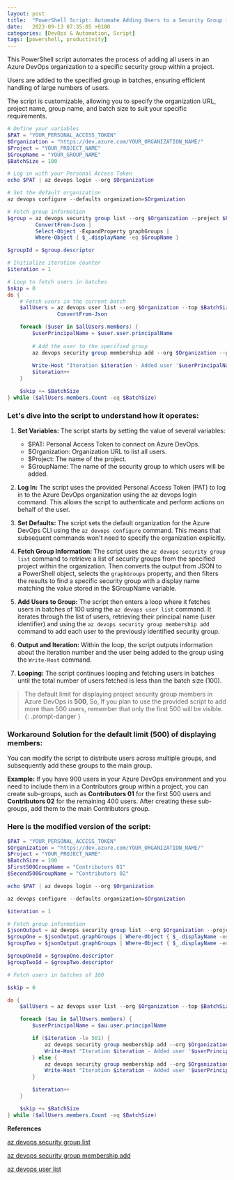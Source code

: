 ```yaml
---
layout: post
title:  "PowerShell Script: Automate Adding Users to a Security Group in Azure DevOps"
date:   2023-09-13 07:35:05 +0100
categories: [DevOps & Automation, Script]
tags: [powershell, productivity]
---
```


This PowerShell script automates the process of adding all users in an Azure DevOps organization to a specific security group within a project.

Users are added to the specified group in batches, ensuring efficient handling of large numbers of users.

The script is customizable, allowing you to specify the organization URL, project name, group name, and batch size to suit your specific requirements.

```powershell
# Define your variables
$PAT = "YOUR_PERSONAL_ACCESS_TOKEN"
$Organization = "https://dev.azure.com/YOUR_ORGANIZATION_NAME/"
$Project = "YOUR_PROJECT_NAME"
$GroupName = "YOUR_GROUP_NAME"
$BatchSize = 100

# Log in with your Personal Access Token
echo $PAT | az devops login --org $Organization

# Set the default organization
az devops configure --defaults organization=$Organization

# Fetch group information
$group = az devops security group list --org $Organization --project $Project | 
         ConvertFrom-Json | 
         Select-Object -ExpandProperty graphGroups | 
         Where-Object { $_.displayName -eq $GroupName }

$groupId = $group.descriptor

# Initialize iteration counter
$iteration = 1

# Loop to fetch users in batches
$skip = 0
do {
    # Fetch users in the current batch
    $allUsers = az devops user list --org $Organization --top $BatchSize --skip $skip | 
                ConvertFrom-Json

    foreach ($user in $allUsers.members) {
        $userPrincipalName = $user.user.principalName
        
        # Add the user to the specified group
        az devops security group membership add --org $Organization --group-id $groupId --member-id $userPrincipalName
        
        Write-Host "Iteration $iteration - Added user '$userPrincipalName' to '$GroupName' group."
        $iteration++
    }

    $skip += $BatchSize
} while ($allUsers.members.Count -eq $BatchSize)
```

### Let's dive into the script to understand how it operates:

1. **Set Variables:** The script starts by setting the value of several variables:

    - $PAT: Personal Access Token to connect on Azure DevOps.
    - $Organization: Organization URL to list all users.
    - $Project: The name of the project.
    - $GroupName: The name of the security group to which users will be added.

2. **Log In:** The script uses the provided Personal Access Token (PAT) to log in to the Azure DevOps organization using the az devops login command. This allows the script to authenticate and perform actions on behalf of the user.

3. **Set Defaults:** The script sets the default organization for the Azure DevOps CLI using the `az devops configure` command. This means that subsequent commands won't need to specify the organization explicitly.

4. **Fetch Group Information:** The script uses the `az devops security group list` command to retrieve a list of security groups from the specified project within the organization. Then converts the output from JSON to a PowerShell object, selects the `graphGroups` property, and then filters the results to find a specific security group with a display name matching the value stored in the $GroupName variable.

5. **Add Users to Group:** The script then enters a loop where it fetches users in batches of 100 using the `az devops user list` command. It iterates through the list of users, retrieving their principal name (user identifier) and using the `az devops security group membership add` command to add each user to the previously identified security group.

6. **Output and Iteration:** Within the loop, the script outputs information about the iteration number and the user being added to the group using the `Write-Host` command.

7. **Looping:** The script continues looping and fetching users in batches until the total number of users fetched is less than the batch size (100).

> The default limit for displaying project security group members in Azure DevOps is **500**,  So, If you plan to use the provided script to add more than 500 users, remember that only the first 500 will be visible.
{: .prompt-danger }

### Workaround Solution for the default limit (500) of displaying members:
You can modify the script to distribute users across multiple groups, and subsequently add these groups to the main group.

**Example:** If you have 900 users in your Azure DevOps environment and you need to include them in a Contributors group within a project, you can create sub-groups, such as **Contributors 01** for the first 500 users and **Contributors 02** for the remaining 400 users. After creating these sub-groups, add them to the main Contributors group.

### Here is the modified version of the script:

```powershell
$PAT = "YOUR_PERSONAL_ACCESS_TOKEN"
$Organization = "https://dev.azure.com/YOUR_ORGANIZATION_NAME/"
$Project = "YOUR_PROJECT_NAME"
$BatchSize = 100
$First500GroupName = "Contributors 01"
$Second500GroupName = "Contributors 02"

echo $PAT | az devops login --org $Organization

az devops configure --defaults organization=$Organization

$iteration = 1

# Fetch group information
$jsonOutput = az devops security group list --org $Organization --project $Project | ConvertFrom-Json
$groupOne = $jsonOutput.graphGroups | Where-Object { $_.displayName -eq $First500GroupName }
$groupTwo = $jsonOutput.graphGroups | Where-Object { $_.displayName -eq $Second500GroupName }

$groupOneId = $groupOne.descriptor
$groupTwoId = $groupTwo.descriptor

# Fetch users in batches of 100

$skip = 0

do {
    $allUsers = az devops user list --org $Organization --top $BatchSize --skip $skip | ConvertFrom-Json

    foreach ($au in $allUsers.members) {
        $userPrincipalName = $au.user.principalName

        if ($iteration -le 501) {
            az devops security group membership add --org $Organization --group-id $groupOneId --member-id $userPrincipalName
            Write-Host "Iteration $iteration - Added user '$userPrincipalName' to '$First500GroupName' group."
        } else {
            az devops security group membership add --org $Organization --group-id $groupTwoId --member-id $userPrincipalName
            Write-Host "Iteration $iteration - Added user '$userPrincipalName' to '$Second500GroupName' group."
        }

        $iteration++
    }

    $skip += $BatchSize
} while ($allUsers.members.Count -eq $BatchSize)
```

**References**

[az devops security group list](https://learn.microsoft.com/en-us/cli/azure/devops/security/group?view=azure-cli-latest#az-devops-security-group-list)

[az devops security group membership add](https://learn.microsoft.com/en-us/cli/azure/devops/security/group/membership?view=azure-cli-latest#az-devops-security-group-membership-add)

[az devops user list](https://learn.microsoft.com/en-us/cli/azure/devops/user?view=azure-cli-latest#az-devops-user-list)